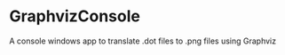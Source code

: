 GraphvizConsole
===============

A console windows app to translate .dot files to .png files using Graphviz
